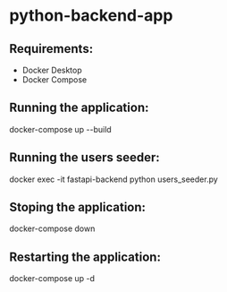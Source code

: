 # python-backend-app

## Requirements:

- Docker Desktop
- Docker Compose

## Running the application:

docker-compose up --build

## Running the users seeder:

docker exec -it fastapi-backend python users_seeder.py

## Stoping the application:

docker-compose down

## Restarting the application:

docker-compose up -d
